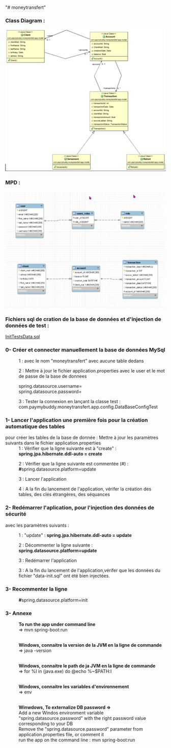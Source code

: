 "# moneytransfert" 

<h3>Class Diagram :</h3>

<div itemprop="text" class="Box-body p-0 blob-wrapper data type-text  gist-border-0">
    <div class="text-center p-3">
          <span class="border-wrap">
            <img src="./src/main/resources/static/images/README/ClassDiagramsEntity.png?raw=true" alt="ClassDiagramsEntity.png">
          </span>
    </div>
</div>

<h3>MPD :</h3>

<div itemprop="text" class="Box-body p-0 blob-wrapper data type-text  gist-border-0">
    <div class="text-center p-3">
          <span class="border-wrap">
            <img src="./src/main/resources/static/images/README/MPD.png?raw=true" alt="MPD.png">
          </span>
    </div>
</div>

<h3>Fichiers sql de cration de la base de données et d'injection de données de test :</h3>

<a href=".\sql-scripts\InitTestsData.sql">InitTestsData.sql</a>

<h3>0- Créer et connecter manuellement la base de données MySql</h3> 
<div style="margin-left: 3em">
1 : avec le nom "moneytransfert" avec aucune table dedans

2 : Mettre à jour le fichier application.properties avec le user et le mot de passe de la base de donnees

spring.datasource.username=<br>
spring.datasource.password=

3 : Tester la connexion en lançant la classe test :
com.paymybuddy.moneytransfert.app.config.DataBaseConfigTest

</div>
<h3>1- Lancer l'application une première fois pour la création automatique des tables </h3> pour créer les tables de la base de donnée : Mettre à jour les paramètres suivants dans le fichier application.properties

<div style="margin-left: 3em">
1 : Vérifier que la ligne suivante est à "create" : 
<b>spring.jpa.hibernate.ddl-auto = create</b>

2 : Vérifier que la ligne suivante est commentée (#) : <b>#</b>spring.datasource.platform=update

3 : Lancer l'application

4 : A la fin du lancement de l'application, vérifer la création des tables, des clés étrangères, des séquances

</div>

<h3>2- Redémarrer l'aplication, pour l'injection des données de sécurité</h3> avec les paramètres suivants :
<div style="margin-left: 3em">

1 : "update" : <b>spring.jpa.hibernate.ddl-auto = update</b>

2 : Décommenter la ligne suivante : <b>spring.datasource.platform=update</b>

3 : Redémarrer l'application

3 : A la fin du lancement de l'application,vérifer que les données du fichier "data-init.sql" ont été bien injectées.

</div>

<h3>3- Recommenter la ligne </h3>
<div style="margin-left: 3em">

<b>#</b>spring.datasource.platform=init

</div>


<h3>3- Annexe </h3>
<div style="margin-left: 3em">

<b>To run the app under command line</b><br>
=> mvn spring-boot:run
<br><br>

<b>Windows, connaitre la version de la JVM en la ligne de commande</b><br>
=> java -version
<br><br>

<b>Windows, connaitre le path de ja JVM en la ligne de commande</b><br>
=> for %I in (java.exe) do @echo %~$PATH:I
<br><br>

<b>Windows, connaitre les variables d'environnement</b><br>
=> env
<br><br>

<b>Winwdows, To externalize DB password => </b><br>
Add a new Windos environment variable "spring.datasource.password" with the right password value corresponding to your DB<br>
Remove the "spring.datasource.password" parameter from application.properties file, or comment it<br>
run the app on the command line : mvn spring-boot:run
<br><br>


</div>
